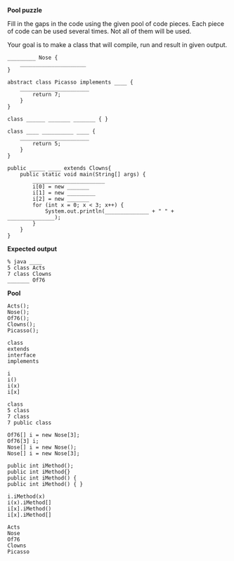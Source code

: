 **Pool puzzle**

Fill in the gaps in the code using the given pool of code pieces.
Each piece of code can be used several times.
Not all of them will be used.

Your goal is to make a class that will compile, run and result in given output.

    _________ Nose {
        _____________________
    }
    
    abstract class Picasso implements ____ {
        ______________________
            return 7;
        }
    }
    
    class ______ _______ _______ { }
    
    class ____ __________ ____ {
        ______________________
            return 5;
        }
    }
    
    public _____ ____ extends Clowns{
        public static void main(String[] args) {
            _______________________
            i[0] = new _______
            i[1] = new _________
            i[2] = new _______
            for (int x = 0; x < 3; x++) {
                System.out.println(______________ + " " + _______________);
            }
        }
    }

**Expected output**

    % java ____
    5 class Acts
    7 class Clowns
    _______ Of76
    
**Pool**

    Acts();
    Nose();
    Of76();
    Clowns();
    Picasso();
<!-- -->
    class
    extends
    interface
    implements
<!-- -->
    i
    i()
    i(x)
    i[x]
<!-- -->
    class
    5 class
    7 class
    7 public class
<!-- -->
    Of76[] i = new Nose[3];
    Of76[3] i;
    Nose[] i = new Nose();
    Nose[] i = new Nose[3];
<!-- -->
    public int iMethod();
    public int iMethod{}
    public int iMethod() {
    public int iMethod() { }
<!-- -->
    i.iMethod(x)
    i(x).iMethod[]
    i[x].iMethod()
    i[x].iMethod[]
<!-- -->
    Acts
    Nose
    Of76
    Clowns
    Picasso